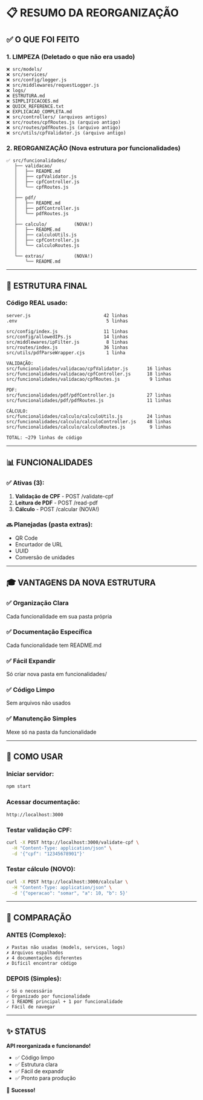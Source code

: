 # 📋 RESUMO DA REORGANIZAÇÃO

## ✅ O QUE FOI FEITO

### 1. LIMPEZA (Deletado o que não era usado)
```
❌ src/models/
❌ src/services/
❌ src/config/logger.js
❌ src/middlewares/requestLogger.js
❌ logs/
❌ ESTRUTURA.md
❌ SIMPLIFICACOES.md
❌ QUICK_REFERENCE.txt
❌ EXPLICACAO_COMPLETA.md
❌ src/controllers/ (arquivos antigos)
❌ src/routes/cpfRoutes.js (arquivo antigo)
❌ src/routes/pdfRoutes.js (arquivo antigo)
❌ src/utils/cpfValidator.js (arquivo antigo)
```

### 2. REORGANIZAÇÃO (Nova estrutura por funcionalidades)
```
✅ src/funcionalidades/
   ├── validacao/
   │   ├── README.md
   │   ├── cpfValidator.js
   │   ├── cpfController.js
   │   └── cpfRoutes.js
   │
   ├── pdf/
   │   ├── README.md
   │   ├── pdfController.js
   │   └── pdfRoutes.js
   │
   ├── calculo/          (NOVA!)
   │   ├── README.md
   │   ├── calculoUtils.js
   │   ├── cpfController.js
   │   └── calculoRoutes.js
   │
   └── extras/           (NOVA!)
       └── README.md
```

---

## 🎯 ESTRUTURA FINAL

### Código REAL usado:
```
server.js                           42 linhas
.env                                 5 linhas

src/config/index.js                 11 linhas
src/config/allowedIPs.js            14 linhas
src/middlewares/ipFilter.js          8 linhas
src/routes/index.js                 36 linhas
src/utils/pdfParseWrapper.cjs        1 linha

VALIDAÇÃO:
src/funcionalidades/validacao/cpfValidator.js       16 linhas
src/funcionalidades/validacao/cpfController.js      18 linhas
src/funcionalidades/validacao/cpfRoutes.js           9 linhas

PDF:
src/funcionalidades/pdf/pdfController.js            27 linhas
src/funcionalidades/pdf/pdfRoutes.js                11 linhas

CÁLCULO:
src/funcionalidades/calculo/calculoUtils.js         24 linhas
src/funcionalidades/calculo/calculoController.js    48 linhas
src/funcionalidades/calculo/calculoRoutes.js         9 linhas

TOTAL: ~279 linhas de código
```

---

## 📊 FUNCIONALIDADES

### ✅ Ativas (3):
1. **Validação de CPF** - POST /validate-cpf
2. **Leitura de PDF** - POST /read-pdf
3. **Cálculo** - POST /calcular (NOVA!)

### 🔜 Planejadas (pasta extras):
- QR Code
- Encurtador de URL
- UUID
- Conversão de unidades

---

## 🎓 VANTAGENS DA NOVA ESTRUTURA

### ✅ Organização Clara
Cada funcionalidade em sua pasta própria

### ✅ Documentação Específica
Cada funcionalidade tem README.md

### ✅ Fácil Expandir
Só criar nova pasta em funcionalidades/

### ✅ Código Limpo
Sem arquivos não usados

### ✅ Manutenção Simples
Mexe só na pasta da funcionalidade

---

## 🚀 COMO USAR

### Iniciar servidor:
```bash
npm start
```

### Acessar documentação:
```
http://localhost:3000
```

### Testar validação CPF:
```bash
curl -X POST http://localhost:3000/validate-cpf \
  -H "Content-Type: application/json" \
  -d '{"cpf": "12345678901"}'
```

### Testar cálculo (NOVO):
```bash
curl -X POST http://localhost:3000/calcular \
  -H "Content-Type: application/json" \
  -d '{"operacao": "somar", "a": 10, "b": 5}'
```

---

## 📁 COMPARAÇÃO

### ANTES (Complexo):
```
✗ Pastas não usadas (models, services, logs)
✗ Arquivos espalhados
✗ 4 documentações diferentes
✗ Difícil encontrar código
```

### DEPOIS (Simples):
```
✓ Só o necessário
✓ Organizado por funcionalidade
✓ 1 README principal + 1 por funcionalidade
✓ Fácil de navegar
```

---

## ✨ STATUS

**API reorganizada e funcionando!**
- ✅ Código limpo
- ✅ Estrutura clara
- ✅ Fácil de expandir
- ✅ Pronto para produção

🎉 **Sucesso!**
